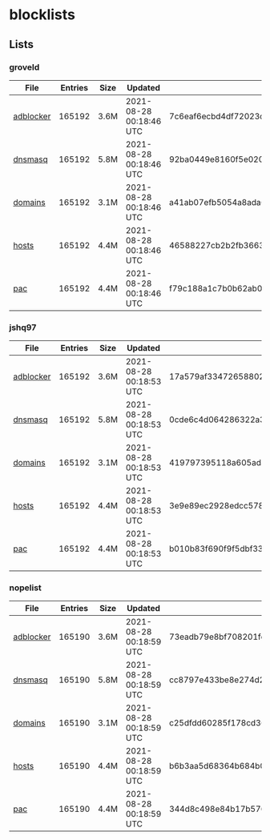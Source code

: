# blocklists

## Lists

### groveld

|File|Entries|Size|Updated|Hash|
|-|-|-|-|-|
|[adblocker](https://raw.githubusercontent.com/groveld/blocklists/lists/groveld/adblocker.txt)|165192|3.6M|2021-08-28 00:18:46 UTC|7c6eaf6ecbd4df72023c0d99287afae92e20960a51de3907f13c5ec090a6df10|
|[dnsmasq](https://raw.githubusercontent.com/groveld/blocklists/lists/groveld/dnsmasq.txt)|165192|5.8M|2021-08-28 00:18:46 UTC|92ba0449e8160f5e0200f8e687ba489979bc26ee9b17cf4ea77f4687c55d5e12|
|[domains](https://raw.githubusercontent.com/groveld/blocklists/lists/groveld/domains.txt)|165192|3.1M|2021-08-28 00:18:46 UTC|a41ab07efb5054a8ada627e43c589774d75decd43a4d6380fcd791224e261e6c|
|[hosts](https://raw.githubusercontent.com/groveld/blocklists/lists/groveld/hosts.txt)|165192|4.4M|2021-08-28 00:18:46 UTC|46588227cb2b2fb3663009362982500dea921b5df6c33eb2e1bee30bd77e309a|
|[pac](https://raw.githubusercontent.com/groveld/blocklists/lists/groveld/pac.txt)|165192|4.4M|2021-08-28 00:18:46 UTC|f79c188a1c7b0b62ab089d23fce44087036fe612e0d6fe3a25ccd1f831e3baa3|

### jshq97

|File|Entries|Size|Updated|Hash|
|-|-|-|-|-|
|[adblocker](https://raw.githubusercontent.com/groveld/blocklists/lists/jshq97/adblocker.txt)|165192|3.6M|2021-08-28 00:18:53 UTC|17a579af33472658802a2c2444d988b96ef89e1ae61d198068b60234b348d0c7|
|[dnsmasq](https://raw.githubusercontent.com/groveld/blocklists/lists/jshq97/dnsmasq.txt)|165192|5.8M|2021-08-28 00:18:53 UTC|0cde6c4d064286322a3316fd710ef99a8462c1a859f8e9c3f6ff063b7857d693|
|[domains](https://raw.githubusercontent.com/groveld/blocklists/lists/jshq97/domains.txt)|165192|3.1M|2021-08-28 00:18:53 UTC|419797395118a605ada7a07d658d2c056bbdf7483f2ede2e8448ad1a6747d8f8|
|[hosts](https://raw.githubusercontent.com/groveld/blocklists/lists/jshq97/hosts.txt)|165192|4.4M|2021-08-28 00:18:53 UTC|3e9e89ec2928edcc57856f84ab2f80c3c66cf8e8d4e1771893df614f36379508|
|[pac](https://raw.githubusercontent.com/groveld/blocklists/lists/jshq97/pac.txt)|165192|4.4M|2021-08-28 00:18:53 UTC|b010b83f690f9f5dbf33029344b843063c059f13f687976c609a0b9df8b97c96|

### nopelist

|File|Entries|Size|Updated|Hash|
|-|-|-|-|-|
|[adblocker](https://raw.githubusercontent.com/groveld/blocklists/lists/nopelist/adblocker.txt)|165190|3.6M|2021-08-28 00:18:59 UTC|73eadb79e8bf708201fce0b4f2848021b9bd2d9c898df14d73cf8fe081060de0|
|[dnsmasq](https://raw.githubusercontent.com/groveld/blocklists/lists/nopelist/dnsmasq.txt)|165190|5.8M|2021-08-28 00:18:59 UTC|cc8797e433be8e274d254d11c71b0391f6ab48df9545e27252487eb8fb7f7f35|
|[domains](https://raw.githubusercontent.com/groveld/blocklists/lists/nopelist/domains.txt)|165190|3.1M|2021-08-28 00:18:59 UTC|c25dfdd60285f178cd36571ec524d673b9c0314f3bfd596c799cbf001f1a85fd|
|[hosts](https://raw.githubusercontent.com/groveld/blocklists/lists/nopelist/hosts.txt)|165190|4.4M|2021-08-28 00:18:59 UTC|b6b3aa5d68364b684b053da180015020d592e2044b1167c1bdda22ff2440e33b|
|[pac](https://raw.githubusercontent.com/groveld/blocklists/lists/nopelist/pac.txt)|165190|4.4M|2021-08-28 00:18:59 UTC|344d8c498e84b17b5760f61c6b4ee14ed2c93788dca2e3412d7749bbe5034f1e|
